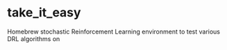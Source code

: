 # take_it_easy
Homebrew stochastic Reinforcement Learning environment to test various DRL algorithms on
